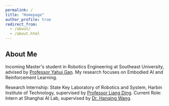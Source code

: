 ```yaml
---
permalink: / 
title: "Homepage" 
author_profile: true 
redirect_from:
  - /about/
  - /about.html
---
```


## About Me
Incoming Master's student in Robotics Engineering at Southeast University, advised by [Professor Yahui Gan](https://ieeexplore.ieee.org/author/37085826914). My research focuses on Embodied AI and Reinforcement Learning.

Research Internship: State Key Laboratory of Robotics and System, Harbin Institute of Technology, supervised by [Professor Liang Ding](https://scholar.google.com/citations?user=N_jCW-UAAAAJ&hl=zh-CN).
Current Role: Intern at Shanghai AI Lab, supervised by [Dr. Hanqing Wang](https://hanqingwangai.github.io/).
